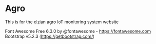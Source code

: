 # Agro

This is for the elzian agro IoT monitoring system website

Font Awesome Free 6.3.0 by @fontawesome - https://fontawesome.com
Bootstrap v5.2.3 (https://getbootstrap.com/)
